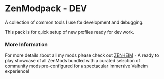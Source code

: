 # ZenModpack - DEV

A collection of common tools I use for development and debugging.

This pack is for quick setup of new profiles ready for dev work.

### More Information

For more details about all my mods please check out [ZENHEIM](https://thunderstore.io/c/valheim/p/ZenDragon/ZENHEIM) - A ready to play showcase of all ZenMods bundled with a curated selection of community mods pre-configured for a spectacular immersive Valheim experience!
